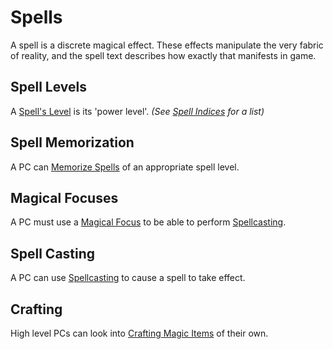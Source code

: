 # Spells

A spell is a discrete magical effect. These effects manipulate the very fabric of reality, and the spell text describes how exactly that manifests in game.

## Spell Levels

A [Spell's Level](../Spells/Spell%20Level.md) is its 'power level'. *(See [Spell Indices](../Spells/Spells%20by%20Level/Spell%20Indices.md) for a list)*

## Spell Memorization

A PC can [Memorize Spells](Spell%20Memorization.md) of an appropriate spell level.

## Magical Focuses

A PC must use a [Magical Focus](Magical%20Focus.md) to be able to perform [Spellcasting](Spellcasting.md).

## Spell Casting

A PC can use [Spellcasting](Spellcasting.md) to cause a spell to take effect.

## Crafting

High level PCs can look into [Crafting Magic Items](../Crafting/Crafting%20Magic%20Items.md) of their own.
